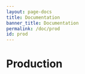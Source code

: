 ```yaml
---
layout: page-docs
title: Documentation
banner_title: Documentation
permalink: /doc/prod
id: prod
---
```


# Production
